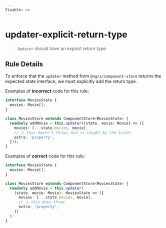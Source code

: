 ```yaml
---
Fixable: no
---
```


# updater-explicit-return-type

> `Updater` should have an explicit return type.

<!-- Everything above this generated, do not edit -->
<!-- MANUAL-DOC:START -->

## Rule Details

To enforce that the `updater` method from `@ngrx/component-store` returns the expected state interface, we must explicitly add the return type.

Examples of **incorrect** code for this rule:

```ts
interface MoviesState {
  movies: Movie[];
}

class MoviesStore extends ComponentStore<MoviesState> {
  readonly addMovie = this.updater((state, movie: Movie) => ({
    movies: [...state.movies, movie],
    // ⚠ this doesn't throw, but is caught by the linter
    extra: 'property',
  }));
}
```

Examples of **correct** code for this rule:

```ts
interface MoviesState {
  movies: Movie[];
}

class MoviesStore extends ComponentStore<MoviesState> {
  readonly addMovie = this.updater(
    (state, movie: Movie): MoviesState => ({
      movies: [...state.movies, movie],
      // ⚠ this does throw
      extra: 'property',
    })
  );
}
```

